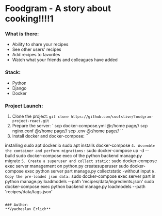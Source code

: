 # Foodgram - A story about cooking!!!!1


### What is there:
- Ability to share your recipes
- See other users' recipes
- Add recipes to favorites
- Watch what your friends and colleagues have added

### Stack:
- Python
- Django
- Docker

### Project Launch:
1. Clone the project:
``
git clone https://github.com/coolslive/foodgram-project-react.git
``
2. Prepare the server:
`
scp docker-compose.yml <username>@<host>:/home page/<username>/
scp nginx.conf <username>@<host>:/home page/<username>/
scp .env <username>@<host>:/home page/<username>/
``
3. Install docker and docker-compose:
``

installing sudo apt docker.io sudo apt installs docker-compose
``
4. Assemble the container and perform migrations:
``
sudo docker-compose up -d --build
sudo docker-compose exec of the python backend manage.py migrate
``
5. Create a superuser and collect static:
``
sudo docker-compose exec server management on python.py createsuperuser
sudo docker-compose exec python server part manage.py collectstatic -without input
``
6. Copy the pre-loaded json data:
``
sudo docker-compose exec server part in python manage.py loadmodels --path 'recipes/data/ingredients.json'
sudo docker-compose exec python backend manage.py loadmodels --path 'recipes/data/tags.json'
```

### Author:
**Vyacheslav Erlich**